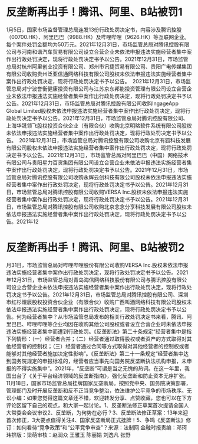 # 反垄断再出手！腾讯、阿里、B站被罚1

1月5日，国家市场监督管理总局连发13份行政处罚决定书，内容涉及腾讯控股（00700.HK）、阿里巴巴（9988.HK）及哔哩哔哩（9626.HK）等互联网企业。每个案件处罚金额均为50万元。2021年12月31日，市场监管总局对腾讯控股有限公司与河南和谐汽车贸易有限公司设立合营企业未依法申报违法实施经营者集中案作出行政处罚决定，现将行政处罚决定书予以公告。2021年12月31日，市场监管总局对杭州阿里创业投资有限公司、郑州市讯捷贸易有限公司、贵阳广电传媒集团有限公司收购贵州泛亚信通网络科技有限公司股权未依法申报违法实施经营者集中案作出行政处罚决定，现将行政处罚决定书予以公告。　2021年12月31日，市场监管总局对宁波誉衡健康投资有限公司与江苏京东邦能投资管理有限公司设立合营企业未依法申报违法实施经营者集中案作出行政处罚决定，现将行政处罚决定书予以公告。2021年12月31日，市场监管总局对腾讯控股有限公司收购IngageApp Global Limited股权未依法申报违法实施经营者集中案作出行政处罚决定，现将行政处罚决定书予以公告。2021年12月31日，市场监管总局对腾讯控股有限公司、上海华晟领飞股权投资合伙企业（有限合伙）收购北京明略软件系统有限公司股权未依法申报违法实施经营者集中案作出行政处罚决定，现将行政处罚决定书予以公告。　2021年12月31日，市场监管总局对腾讯控股有限公司收购北京有狐科技发展有限公司股权未依法申报违法实施经营者集中案作出行政处罚决定，现将行政处罚决定书予以公告。2021年12月31日，市场监管总局对阿里巴巴（中国）网络技术有限公司与贵阳星力百货集团有限公司设立合营企业未依法申报违法实施经营者集中案作出行政处罚决定，现将行政处罚决定书予以公告。2021年12月31日，市场监管总局对腾讯控股有限公司收购永辉云创科技有限公司股权未依法申报违法实施经营者集中案作出行政处罚决定，现将行政处罚决定书予以公告。2021年12月31日，市场监管总局对腾讯控股有限公司收购VERSA Inc.股权未依法申报违法实施经营者集中案作出行政处罚决定，现将行政处罚决定书予以公告。2021年12月31日，市场监管总局对腾讯控股有限公司收购北京念念分享科技发展有限公司股权未依法申报违法实施经营者集中案作出行政处罚决定，现将行政处罚决定书予以公告。2021年12

# 反垄断再出手！腾讯、阿里、B站被罚2

月31日，市场监管总局对哔哩哔哩股份有限公司收购VERSA Inc.股权未依法申报违法实施经营者集中案作出行政处罚决定，现将行政处罚决定书予以公告。2021年12月31日，市场监管总局对青岛海信网络科技股份有限公司与腾讯控股有限公司设立合营企业未依法申报违法实施经营者集中案作出行政处罚决定，现将行政处罚决定书予以公告。2021年12月31日，市场监管总局对腾讯控股有限公司、深圳市红杉煜辰股权投资合伙企业（有限合伙）收购广西叫酒网络科技有限公司股权未依法申报违法实施经营者集中案作出行政处罚决定，现将行政处罚决定书予以公告。何为经营者集中？从市场监管总局发布的相关行政处罚决定书来看，腾讯、阿里巴巴、哔哩哔哩等企业均因在收购其他公司股权或者设立合营企业时未依法申报违法实施经营者集中而遭到行政处罚。《反垄断法》第二十条规定“经营者集中是指下列情形：（一）经营者合并；（二）经营者通过取得股权或者资产的方式取得对其他经营者的控制权；（三）经营者通过合同等方式取得对其他经营者的控制权或者能够对其他经营者施加决定性影响”。《反垄断法》第二十一条规定“经营者集中达到国务院规定的申报标准的，经营者应当事先向国务院反垄断执法机构申报，未申报的不得实施集中”。2021年，“反垄断”可谓是当之无愧的热词。在这一年里，我国出台了《关于平台经济领域的反垄断指南》，强化反垄断和防止资本无序扩张。11月18日，国家市场监管总局挂牌国家反垄断局。按照党中央、国务院决策部署，管理部门及时开展反垄断和反不正当竞争整治，依法维护公平竞争的市场秩序。无讼小编：如果您觉得这篇文章还不错，欢迎转发分享、点赞收藏，您也可以在下方评论区留下自己的观点，和大家一起讨论。1、反垄断法修正草案首次提请全国人大常委会会议审议2、反垄断，为何势在必行？3、反垄断法修正草案：13年来迎首次修正，3大要点值得关注4、国家反垄断局正式挂牌！5、争鸣《反垄断法》修订：如何看待“竞争政策”和“公平竞争审查”？来源：法制网 金融时报责编：邓珂玮排版：梁萌审核：赵润众 王雅玉 陈丽娟 刘逸凡 张野

